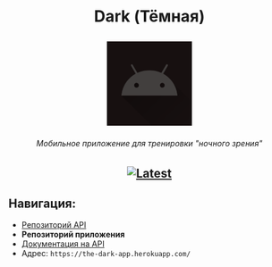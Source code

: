 # <p align="center"> Dark (Тёмная)

<p align="center"><img width="30%" alt="Тёмная" src="https://github.com/MaxBQb/TheDarkApp.Client/blob/main/app/src/main/ic_launcher-playstore.png"></p>

###### <p align="center"> Мобильное приложение для тренировки "ночного зрения"

## <p align="center"> [![Latest](https://img.shields.io/github/v/tag/MaxBQb/TheDarkApp.Client?sort=date&label=скачать&style=for-the-badge&color=424242)](https://github.com/MaxBQb/TheDarkApp.Client/releases/latest/download/DarkApp.apk)

## Навигация:
- [Репозиторий API](https://github.com/MaxBQb/TheDarkApp.API)
- **Репозиторий приложения**
- [Документация на API](https://the-dark-app.herokuapp.com/docs/swagger-ui/index.html)
- Адрес: `https://the-dark-app.herokuapp.com/`

